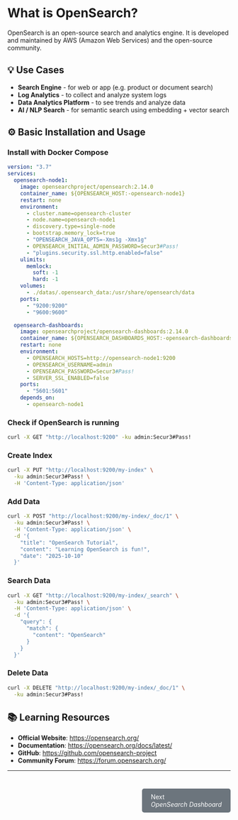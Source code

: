 # What is OpenSearch?

OpenSearch is an open-source search and analytics engine. It is developed and maintained by AWS (Amazon Web Services) and the open-source community.

## 💡 Use Cases

- **Search Engine** - for web or app (e.g. product or document search)
- **Log Analytics** - to collect and analyze system logs
- **Data Analytics Platform** - to see trends and analyze data
- **AI / NLP Search** - for semantic search using embedding + vector search

## ⚙️ Basic Installation and Usage

### Install with Docker Compose

```yaml
version: "3.7"
services:
  opensearch-node1:
    image: opensearchproject/opensearch:2.14.0
    container_name: ${OPENSEARCH_HOST:-opensearch-node1}
    restart: none
    environment:
      - cluster.name=opensearch-cluster
      - node.name=opensearch-node1
      - discovery.type=single-node
      - bootstrap.memory_lock=true
      - "OPENSEARCH_JAVA_OPTS=-Xms1g -Xmx1g"
      - OPENSEARCH_INITIAL_ADMIN_PASSWORD=Secur3#Pass!
      - "plugins.security.ssl.http.enabled=false"
    ulimits:
      memlock:
        soft: -1
        hard: -1
    volumes:
      - ./datas/.opensearch_data:/usr/share/opensearch/data
    ports:
      - "9200:9200"
      - "9600:9600"

  opensearch-dashboards:
    image: opensearchproject/opensearch-dashboards:2.14.0
    container_name: ${OPENSEARCH_DASHBOARDS_HOST:-opensearch-dashboards}
    restart: none
    environment:
      - OPENSEARCH_HOSTS=http://opensearch-node1:9200
      - OPENSEARCH_USERNAME=admin
      - OPENSEARCH_PASSWORD=Secur3#Pass!
      - SERVER_SSL_ENABLED=false
    ports:
      - "5601:5601"
    depends_on:
      - opensearch-node1
```

### Check if OpenSearch is running

```bash
curl -X GET "http://localhost:9200" -ku admin:Secur3#Pass!
```

### Create Index

```bash
curl -X PUT "http://localhost:9200/my-index" \
  -ku admin:Secur3#Pass! \
  -H 'Content-Type: application/json'
```

### Add Data

```bash
curl -X POST "http://localhost:9200/my-index/_doc/1" \
  -ku admin:Secur3#Pass! \
  -H 'Content-Type: application/json' \
  -d '{
    "title": "OpenSearch Tutorial",
    "content": "Learning OpenSearch is fun!",
    "date": "2025-10-10"
  }'
```

### Search Data

```bash
curl -X GET "http://localhost:9200/my-index/_search" \
  -ku admin:Secur3#Pass! \
  -H 'Content-Type: application/json' \
  -d '{
    "query": {
      "match": {
        "content": "OpenSearch"
      }
    }
  }'
```

### Delete Data
```bash
curl -X DELETE "http://localhost:9200/my-index/_doc/1" \
  -ku admin:Secur3#Pass!
```

## 📚 Learning Resources

- **Official Website**: <https://opensearch.org/>
- **Documentation**: <https://opensearch.org/docs/latest/>
- **GitHub**: <https://github.com/opensearch-project>
- **Community Forum**: <https://forum.opensearch.org/>

--------------------------------------------------------------------------------

<div style="display: flex; justify-content: end; margin-top: 40px;">
  <a href="#/database/opensearch/opensearch-dashboard" style="padding: 10px 20px; background-color: #6c757d; color: white; text-decoration: none; border-radius: 5px;">
        Next<br>
        <i>OpenSearch Dashboard</i></a>
</div>
